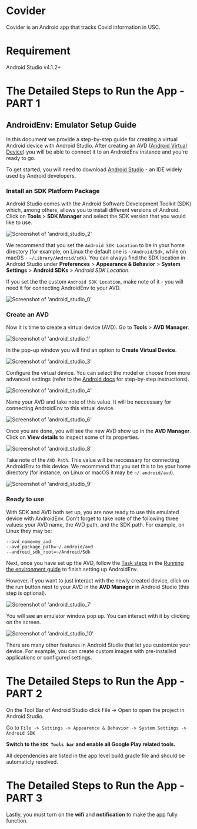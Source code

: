 # Covider
Covider is an Android app that tracks Covid information in USC.

# Requirement
Android Studio v4.1.2+


# The Detailed Steps to Run the App - PART 1 
## AndroidEnv:  Emulator Setup Guide

In this document we provide a step-by-step guide for creating a virtual Android
device with Android Studio. After creating an AVD
([Android Virtual Device](https://developer.android.com/studio/run/managing-avds))
you will be able to connect it to an AndroidEnv instance and you're ready to go.

To get started, you will need to download
[Android Studio](https://developer.android.com/studio) - an IDE widely used by
Android developers.

### Install an SDK Platform Package

Android Studio comes with the Android Software Development Toolkit (SDK) which,
among others, allows you to install different versions of Android. Click on
**Tools** > **SDK Manager** and select the SDK version that you would like to
use.

![Screenshot of 'android_studio_2'](images/android_studio/android_studio_2.png)

We recommend that you set the `Android SDK Location` to be in your home
directory (for example, on Linux the default one is `~/Android/Sdk`, while on
macOS - `~/Library/Android/sdk`). You can always find the SDK location in
Android Studio under **Preferences** > **Appearance & Behavior** > **System
Settings** > **Android SDKs** > _Android SDK Location_.

If you set the the custom `Android SDK Location`, make note of it - you will
need it for connecting AndroidEnv to your AVD.

![Screenshot of 'android_studio_0'](images/android_studio/android_studio_0.png)

### Create an AVD

Now it is time to create a virtual device (AVD). Go to **Tools** > **AVD
Manager**.

![Screenshot of 'android_studio_1'](images/android_studio/android_studio_1.png)

In the pop-up window you will find an option to **Create Virtual Device**.

![Screenshot of 'android_studio_3'](images/android_studio/android_studio_3.png)

Configure the virtual device. You can select the model or choose from more
advanced settings (refer to the
[Android docs](https://developer.android.com/studio/run/managing-avds) for
step-by-step instructions).

![Screenshot of 'android_studio_4'](images/android_studio/android_studio_4.png)

Name your AVD and take note of this value. It will be neccessary for connecting
AndroidEnv to this virtual device.

![Screenshot of 'android_studio_6'](images/android_studio/android_studio_6.png)

Once you are done, you will see the new AVD show up in the **AVD Manager**.
Click on **View details** to inspect some of its properties.

![Screenshot of 'android_studio_8'](images/android_studio/android_studio_8.png)

Take note of the `AVD Path`. This value will be neccessary for connecting
AndroidEnv to this device. We recommend that you set this to be your home
directory (for instance, on Linux or macOS it may be `~/.android/avd`).

![Screenshot of 'android_studio_9'](images/android_studio/android_studio_9.png)

### Ready to use

With SDK and AVD both set up, you are now ready to use this emulated device with
AndroidEnv. Don't forget to take note of the following three values: your AVD
name, the AVD path, and the SDK path. For example, on Linux they may be:

```
--avd_name=my_avd
--avd_package_path=~/.android/avd
--android_sdk_root=~/Android/Sdk
```

Next, once you have set up the AVD, follow the
[Task steps](instructions.md#the-task) in the
[Running the environment guide](instructions.md) to finish setting up
AndroidEnv.

However, if you want to just interact with the newly created device, click on
the run button next to your AVD in the **AVD Manager** in Android Studio (this
step is optional).

![Screenshot of 'android_studio_7'](images/android_studio/android_studio_7.png)

You will see an emulator window pop up. You can interact with it by clicking on
the screen.

![Screenshot of 'android_studio_10'](images/android_studio/android_studio_10.png)

There are many other features in Android Studio that let you customize your
device. For example, you can create custom images with pre-installed
applications or configured settings.

# The Detailed Steps to Run the App - PART 2
On the Tool Bar of Android Studio click File -> Open to open the project in Android Studio.

Go to `File -> Settings -> Appearence & Behavior -> System Settings -> Android SDK`

**Switch to the `SDK Tools bar` and enable all Google Play related tools.**

All dependencies are listed in the app level build.gradle file and should be automaticly resolved.

# The Detailed Steps to Run the App - PART 3
Lastly, you must turn on the **wifi** and **notification** to make the app fully function.
